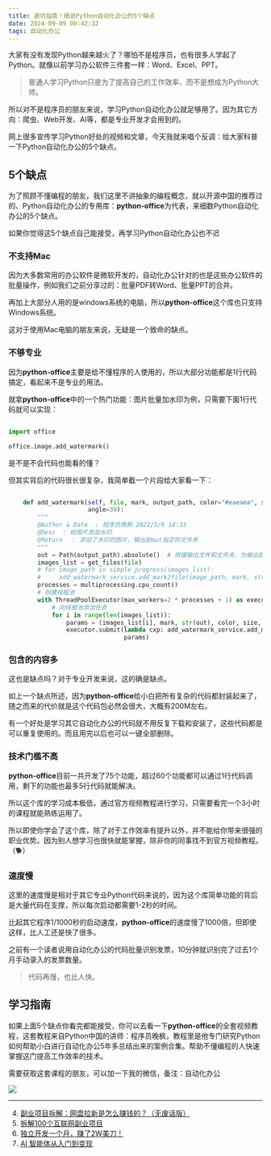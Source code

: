 ```yaml
---
title: 避坑指南！细说Python自动化办公的5个缺点
date: 2024-09-09 00:42:32
tags: 自动化办公
---
```


大家有没有发现Python越来越火了？哪怕不是程序员，也有很多人学起了Python。就像以前学习办公软件三件套一样：Word、Excel、PPT。

> 普通人学习Python只是为了提高自己的工作效率，而不是想成为Python大师。

所以对不是程序员的朋友来说，学习Python自动化办公就足够用了。因为其它方向：爬虫、Web开发、AI等，都是专业开发才会用到的。


网上很多宣传学习Python好处的视频和文章，今天我就来唱个反调：给大家科普一下Python自动化办公的5个缺点。




## 5个缺点

为了照顾不懂编程的朋友，我们这里不讲抽象的编程概念，就以开源中国的推荐过的、Python自动化办公的专用库：**python-office**为代表，来细数Python自动化办公的5个缺点。


如果你觉得这5个缺点自己能接受，再学习Python自动化办公也不迟

### 不支持Mac

因为大多数常用的办公软件是微软开发的，自动化办公针对的也是这些办公软件的批量操作，例如我们之前分享过的：批量PDF转Word、批量PPT的合并。

再加上大部分人用的是windows系统的电脑，所以**python-office**这个库也只支持Windows系统。

这对于使用Mac电脑的朋友来说，无疑是一个致命的缺点。


### 不够专业

因为**python-office**主要是给不懂程序的人使用的，所以大部分功能都是1行代码搞定，看起来不是专业的用法。

就拿**python-office**中的一个热门功能：图片批量加水印为例，只需要下面1行代码就可以实现：

```python

import office

office.image.add_watermark()

```

是不是不会代码也能看的懂？

但其实背后的代码很长很复杂，我简单截一个片段给大家看一下：

```python

    def add_watermark(self, file, mark, output_path, color="#eaeaea", size=30, opacity=0.35, space=75,
                      angle=30):
        """
        @Author & Date  : 程序员晚枫 2022/5/6 14:33
        @Desc  : 给图片添加水印
        @Return  ： 添加了水印的图片，输出到out指定的文件夹
        """
        out = Path(output_path).absolute()  # 拼接输出文件和文件夹，为输出路径
        images_list = get_files(file)
        # for image_path in simple_progress(images_list):
        #     add_watermark_service.add_mark2file(image_path, mark, str(out), color, size, opacity, space, angle)
        processes = multiprocessing.cpu_count()
        # 创建线程池
        with ThreadPoolExecutor(max_workers=2 * processes + 1) as executor:
            # 向线程池添加任务
            for i in range(len(images_list)):
                params = (images_list[i], mark, str(out), color, size, opacity, space, angle)
                executor.submit(lambda cxp: add_watermark_service.add_mark2file(*cxp),
                                params) 

```

### 包含的内容多

这也是缺点吗？对于专业开发来说，这的确是缺点。

如上一个缺点所述，因为**python-office**给小白把所有复杂的代码都封装起来了，随之而来的代价就是这个代码包必然会很大，大概有200M左右。

有一个好处是学习其它自动化办公的代码就不用反复下载和安装了，这些代码都是可以重复使用的。而且用完以后也可以一键全部删除。



### 技术门槛不高

**python-office**目前一共开发了75个功能，超过60个功能都可以通过1行代码调用，剩下的功能也最多5行代码就能解决。

所以这个库的学习成本极低，通过官方视频教程进行学习，只需要看完一个3小时的课程就能熟练运用了。

所以即使你学会了这个库，除了对于工作效率有提升以外，并不能给你带来很强的职业优势。因为别人想学习也很快就能掌握，除非你的同事找不到官方视频教程。（🐕）


### 速度慢


这里的速度慢是相对于其它专业Python代码来说的，因为这个库简单功能的背后是大量代码在支撑，所以每次启动都需要1-2秒的时间。

比起其它程序1/1000秒的启动速度，**python-office**的速度慢了1000倍，但即使这样，比人工还是快了很多。

之前有一个读者说用自动化办公的代码批量识别发票，10分钟就识别完了过去1个月手动录入的发票数量。

> 代码再慢，也比人快。


## 学习指南

如果上面5个缺点你看完都能接受，你可以去看一下**python-office**的全套视频教程，这套教程来自Python中国的讲师：程序员晚枫，教程里是他专门研究Python如何帮助小白进行自动化办公5年多总结出来的案例合集。帮助不懂编程的人快速掌握这门提高工作效率的技术。

需要获取这套课程的朋友，可以加一下我的微信，备注：自动化办公



![](https://cos.python-office.com/wechat/qr-code.jpg)



----


4. [副业项目拆解：网盘拉新是怎么赚钱的？（无废话版）](https://mp.weixin.qq.com/s/XCxepePiDUl1MJOsNomfcQ)
5. [拆解100个互联网副业项目](https://mp.weixin.qq.com/s?__biz=MzI4MzE2Mzk1NA==&mid=2649308833&idx=2&sn=98eaadf8987af8ce19585c22247ad8ec&chksm=f39372fcc4e4fbea4f2c62b83f92cd3eed191393025f1594ea36cce52418a66410b012949c36&token=484930177&lang=zh_CN#rd)
5. [独立开发一个月，赚了2W美刀！](https://mp.weixin.qq.com/s/jQL-NAwoeDcp9ZSw4Dx8BA)
6. [AI 智能体从入门到变现](https://mp.weixin.qq.com/s/B0osuWYIWv4TaErs4X8yyA)